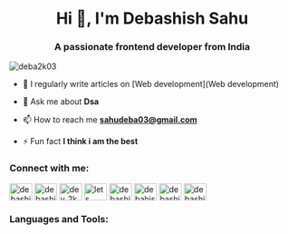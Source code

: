 <h1 align="center">Hi 👋, I'm Debashish Sahu</h1>
<h3 align="center">A passionate frontend developer from India</h3>

<p align="left"> <img src="https://komarev.com/ghpvc/?username=deba2k03&label=Profile%20views&color=0e75b6&style=flat" alt="deba2k03" /> </p>

- 📝 I regularly write articles on [Web development](Web development)

- 💬 Ask me about **Dsa**

- 📫 How to reach me **sahudeba03@gmail.com**

- ⚡ Fun fact **I think i am the best**

<h3 align="left">Connect with me:</h3>
<p align="left">
<a href="https://twitter.com/debashish" target="blank"><img align="center" src="https://raw.githubusercontent.com/rahuldkjain/github-profile-readme-generator/master/src/images/icons/Social/twitter.svg" alt="debashish" height="30" width="40" /></a>
<a href="https://fb.com/debashish sahu" target="blank"><img align="center" src="https://raw.githubusercontent.com/rahuldkjain/github-profile-readme-generator/master/src/images/icons/Social/facebook.svg" alt="debashish sahu" height="30" width="40" /></a>
<a href="https://instagram.com/dev_2k03" target="blank"><img align="center" src="https://raw.githubusercontent.com/rahuldkjain/github-profile-readme-generator/master/src/images/icons/Social/instagram.svg" alt="dev_2k03" height="30" width="40" /></a>
<a href="https://www.youtube.com/c/lets code" target="blank"><img align="center" src="https://raw.githubusercontent.com/rahuldkjain/github-profile-readme-generator/master/src/images/icons/Social/youtube.svg" alt="lets code" height="30" width="40" /></a>
<a href="https://www.codechef.com/users/debashish sahu" target="blank"><img align="center" src="https://cdn.jsdelivr.net/npm/simple-icons@3.1.0/icons/codechef.svg" alt="debashish sahu" height="30" width="40" /></a>
<a href="https://codeforces.com/profile/debahish" target="blank"><img align="center" src="https://raw.githubusercontent.com/rahuldkjain/github-profile-readme-generator/master/src/images/icons/Social/codeforces.svg" alt="debahish" height="30" width="40" /></a>
<a href="https://www.leetcode.com/debashish" target="blank"><img align="center" src="https://raw.githubusercontent.com/rahuldkjain/github-profile-readme-generator/master/src/images/icons/Social/leet-code.svg" alt="debashish" height="30" width="40" /></a>
<a href="https://www.hackerearth.com/debashish" target="blank"><img align="center" src="https://raw.githubusercontent.com/rahuldkjain/github-profile-readme-generator/master/src/images/icons/Social/hackerearth.svg" alt="debashish" height="30" width="40" /></a>
</p>

<h3 align="left">Languages and Tools:</h3>

